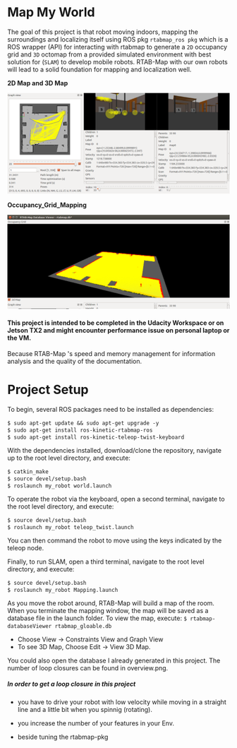 # Map My World
The goal of this project is that robot moving indoors, mapping the surroundings and localizing itself using ROS pkg `rtabmap_ros pkg`  which is a ROS wrapper (API) for interacting with rtabmap to generate a `2D` occupancy grid and `3D` octomap from a provided simulated environment with best solution for (`SLAM`) to develop mobile robots.
RTAB-Map with our own robots will lead to a solid foundation for mapping and localization well.

**2D Map and 3D Map**

![2d map and 3d map](/images/RTAB.png)


**Occupancy_Grid_Mapping**

![Occupancy_Grid_3d](/images/Occupancy_Grid_Mapping.png)



#### This project is intended to be completed in the Udacity Workspace or on Jetson TX2 and might encounter performance issue on personal laptop or the VM.

Because RTAB-Map 's speed and memory management  for information analysis and the quality of the documentation.

# Project Setup
To begin, several ROS packages need to be installed as dependencies:

```
$ sudo apt-get update && sudo apt-get upgrade -y
$ sudo apt-get install ros-kinetic-rtabmap-ros
$ sudo apt-get install ros-kinetic-teleop-twist-keyboard
```

With the dependencies installed, download/clone the repository, navigate up to the root level directory, and execute:

```
$ catkin_make
$ source devel/setup.bash
$ roslaunch my_robot world.launch
```

To operate the robot via the keyboard, open a second terminal, navigate to the root level directory, and execute:

```
$ source devel/setup.bash
$ roslaunch my_robot teleop_twist.launch
```

You can then command the robot to move using the keys indicated by the teleop node.

Finally, to run SLAM, open a third terminal, navigate to the root level directory, and execute:

```
$ source devel/setup.bash
$ roslaunch my_robot Mapping.launch
```

As you move the robot around, RTAB-Map will build a map of the room. When you terminate the mapping window, the map will be saved as a database file in the launch folder. To view the map, execute: `$ rtabmap-databaseViewer rtabmap_gloable.db`

* Choose View -> Constraints View and Graph View
* To see 3D Map, Choose Edit -> View 3D Map.


You could also open the database I already generated in this project. The number of loop closures can be found in overview.png.


##### In order to get a loop closure in this project

* you have to drive your robot with low velocity while moving  in a straight line and a little bit when you spinnig (rotating).

* you increase the number of your features in your Env.

* beside tuning the rtabmap-pkg
